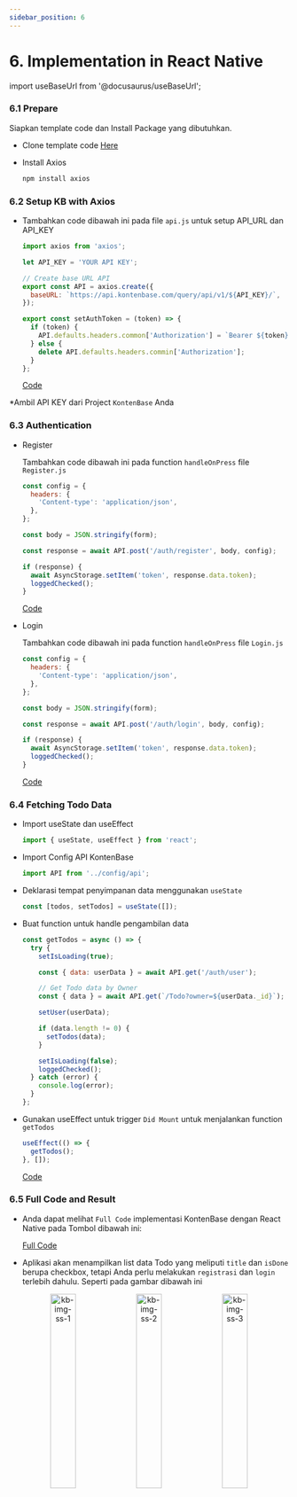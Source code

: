 ```yaml
---
sidebar_position: 6
---
```


# 6. Implementation in React Native

import useBaseUrl from '@docusaurus/useBaseUrl';

### 6.1 Prepare

Siapkan template code dan Install Package yang dibutuhkan.

- Clone template code [Here](https://github.com/DumbwaysDotId/reactNative-with-KontenBase-template)

- Install Axios

  ```bash
  npm install axios
  ```

### 6.2 Setup KB with Axios

- Tambahkan code dibawah ini pada file `api.js` untuk setup API_URL dan API_KEY

  ```jsx title=src/config/api.js
  import axios from 'axios';

  let API_KEY = 'YOUR API KEY';

  // Create base URL API
  export const API = axios.create({
    baseURL: `https://api.kontenbase.com/query/api/v1/${API_KEY}/`,
  });

  export const setAuthToken = (token) => {
    if (token) {
      API.defaults.headers.common['Authorization'] = `Bearer ${token}`;
    } else {
      delete API.defaults.headers.commin['Authorization'];
    }
  };
  ```

  <a href="https://github.com/DumbwaysDotId/reactNative-with-KontenBase/blob/master/src/config/api.js" className="btn-example-code">Code</a>

\*Ambil API KEY dari Project `KontenBase` Anda

### 6.3 Authentication

- Register

  Tambahkan code dibawah ini pada function `handleOnPress` file `Register.js`

  ```jsx title=src/screens/Register.js
  const config = {
    headers: {
      'Content-type': 'application/json',
    },
  };

  const body = JSON.stringify(form);

  const response = await API.post('/auth/register', body, config);

  if (response) {
    await AsyncStorage.setItem('token', response.data.token);
    loggedChecked();
  }
  ```

  <a href="https://github.com/DumbwaysDotId/reactNative-with-KontenBase/blob/master/src/screens/Register.js" className="btn-example-code">Code</a>

- Login

  Tambahkan code dibawah ini pada function `handleOnPress` file `Login.js`

  ```jsx title=src/screens/Login.js
  const config = {
    headers: {
      'Content-type': 'application/json',
    },
  };

  const body = JSON.stringify(form);

  const response = await API.post('/auth/login', body, config);

  if (response) {
    await AsyncStorage.setItem('token', response.data.token);
    loggedChecked();
  }
  ```

  <a href="https://github.com/DumbwaysDotId/reactNative-with-KontenBase/blob/master/src/screens/Login.js" className="btn-example-code">Code</a>

### 6.4 Fetching Todo Data

- Import useState dan useEffect

  ```jsx title=src/screens/Todos.js
  import { useState, useEffect } from 'react';
  ```

- Import Config API KontenBase

  ```jsx title=src/screens/Todos.js
  import API from '../config/api';
  ```

- Deklarasi tempat penyimpanan data menggunakan `useState`

  ```jsx title=src/screens/Todos.js
  const [todos, setTodos] = useState([]);
  ```

- Buat function untuk handle pengambilan data

  ```jsx title=src/screens/Todos.js
  const getTodos = async () => {
    try {
      setIsLoading(true);

      const { data: userData } = await API.get('/auth/user');

      // Get Todo data by Owner
      const { data } = await API.get(`/Todo?owner=${userData._id}`);

      setUser(userData);

      if (data.length != 0) {
        setTodos(data);
      }

      setIsLoading(false);
      loggedChecked();
    } catch (error) {
      console.log(error);
    }
  };
  ```

- Gunakan useEffect untuk trigger `Did Mount` untuk menjalankan function `getTodos`

  ```jsx title=src/screens/Todos.js
  useEffect(() => {
    getTodos();
  }, []);
  ```

  <a href="https://github.com/DumbwaysDotId/reactNative-with-KontenBase/blob/master/src/screens/Todos.js" className="btn-example-code">Code</a>

### 6.5 Full Code and Result

- Anda dapat melihat `Full Code` implementasi KontenBase dengan React Native pada Tombol dibawah ini:

  <a href="https://github.com/DumbwaysDotId/reactNative-with-KontenBase" className="btn-example-code">Full Code</a>

- Aplikasi akan menampilkan list data Todo yang meliputi `title` dan `isDone` berupa checkbox, tetapi Anda perlu melakukan `registrasi` dan `login` terlebih dahulu. Seperti pada gambar dibawah ini

<center>
    <img alt="kb-img-ss-1" src={useBaseUrl('img/docs/ss-1.jpeg')} width="30%" style={{marginRight: 5}}/> 
    <img alt="kb-img-ss-2" src={useBaseUrl('img/docs/ss-2.jpeg')} width="30%" style={{marginRight: 5}}/> 
    <img alt="kb-img-ss-3" src={useBaseUrl('img/docs/ss-3.jpeg')} width="30%"/> 
</center>
